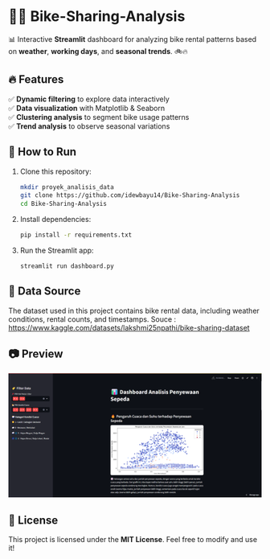 # 🚴‍♂️ Bike-Sharing-Analysis

📊 Interactive **Streamlit** dashboard for analyzing bike rental patterns based on **weather**, **working days**, and **seasonal trends**. 🚲🔥  

## 🔥 Features
✅ **Dynamic filtering** to explore data interactively  
✅ **Data visualization** with Matplotlib & Seaborn  
✅ **Clustering analysis** to segment bike usage patterns  
✅ **Trend analysis** to observe seasonal variations  

## 🚀 How to Run
1. Clone this repository:  
   ```bash
   mkdir proyek_analisis_data
   git clone https://github.com/idewbayu14/Bike-Sharing-Analysis
   cd Bike-Sharing-Analysis
   ```
2. Install dependencies:  
   ```bash
   pip install -r requirements.txt
   ```
3. Run the Streamlit app:  
   ```bash
   streamlit run dashboard.py
   ```

## 📌 Data Source
The dataset used in this project contains bike rental data, including weather conditions, rental counts, and timestamps.
Souce : https://www.kaggle.com/datasets/lakshmi25npathi/bike-sharing-dataset

## 📷 Preview
![Dashboard Preview](dashboard.png)

## 📜 License
This project is licensed under the **MIT License**. Feel free to modify and use it!
